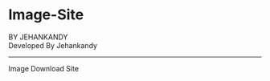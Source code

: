 # Image-Site
BY JEHANKANDY 
<br>
Developed By Jehankandy
<br>


******************************************

Image Download Site <br>




